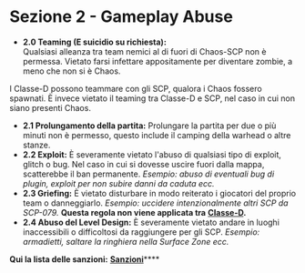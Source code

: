 # Sezione 2 - Gameplay Abuse

*  **2.0 Teaming \(E suicidio su richiesta\):**  
  Qualsiasi alleanza tra team nemici al di fuori di Chaos-SCP non è permessa. Vietato farsi infettare appositamente per diventare zombie, a meno che non si è Chaos.  


  I Classe-D possono teammare con gli SCP, qualora i Chaos fossero spawnati. È invece vietato il teaming tra Classe-D e SCP, nel caso in cui non siano presenti Chaos.  

*  **2.1 Prolungamento della partita:** Prolungare la partita per due o più minuti non è permesso, questo include il camping della warhead o altre stanze. 
*  **2.2 Exploit:** È severamente vietato l'abuso di qualsiasi tipo di exploit, glitch o bug. Nel caso in cui si dovesse uscire fuori dalla mappa, scatterebbe il ban permanente. _Esempio: abuso di eventuali bug di plugin, exploit per non subire danni da caduta ecc._ 
*  **2.3 Griefing:** È vietato disturbare in modo reiterato i giocatori del proprio team o danneggiarlo. _Esempio: uccidere intenzionalmente altri SCP da SCP-079._  **Questa regola non viene applicata tra** [**Classe-D**](../../info-gioco/umani.md)**.** 
*  **2.4 Abuso del Level Design:** È severamente vietato andare in luoghi inaccessibili o difficoltosi da raggiungere per gli SCP.  _Esempio: armadietti, saltare la ringhiera nella Surface Zone ecc._

**Qui la lista delle sanzioni:** [**Sanzioni**](sanction2.md)\*\*\*\*

